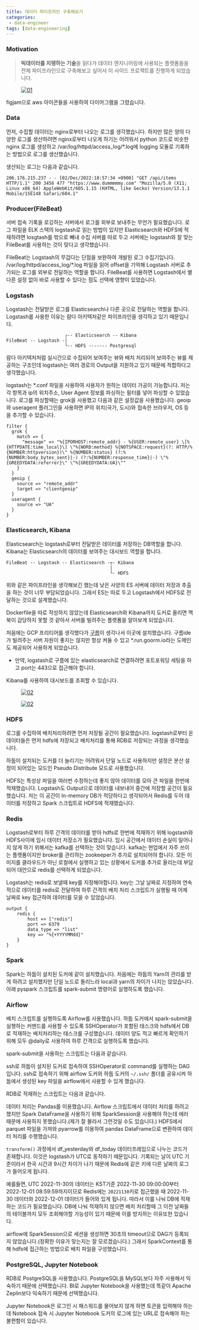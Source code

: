 ```yaml
---
title: 데이터 파이프라인 구축해보기
categories:
 - data-engineer
tags: [data-engineering]
---
```

### Motivation
> **빅데이터를 지탱하는 기술**을 읽다가 데이터 엔지니어링에 사용되는 플랫폼들을 전체 파이프라인으로 구축해보고 싶어서
> 이 사이드 프로젝트를 진행하게 되었습니다.

<figure>
  <a href="https://lh3.googleusercontent.com/d/1btTHx8GmWmMsS4UkA_zENeyCn9qSZMZi" onclick="return false;" data-lightbox="gallery">
    <img src="https://lh3.googleusercontent.com/d/1btTHx8GmWmMsS4UkA_zENeyCn9qSZMZi" alt="01" style="max-width: 100%; height: auto;">
  </a>
</figure>

figjam으로 aws 아이콘들을 사용하여 다이어그램을 그렸습니다.

### Data
먼저, 수집할 데이터는 nginx로부터 나오는 로그를 생각했습니다. 하지만 많은 양의 다양한 로그를 생산하려면 nginx로부터 나오게 하기는 어려워서 python 코드로 비슷한 nginx 로그를 생성하고 /var/log/httpd/access_log/*.log에 logging 모듈로 기록하는 방법으로 로그를 생산했습니다.

생산되는 로그는 다음과 같습니다.  
```
206.176.215.237 - - [02/Dec/2022:18:57:34 +0900] "GET /api/items HTTP/1.1" 200 3456 477 "https://www.dummmmmy.com" "Mozilla/5.0 (X11; Linux x86_64) AppleWebKit/605.1.15 (KHTML, like Gecko) Version/13.1.1 Mobile/15E148 Safari/604.1"
```


### Producer(FileBeat)
서버 접속 기록을 로깅하는 서버에서 로그를 외부로 보내주는 무언가 필요했습니다. 로그 파일을 ELK 스택의 logstash로 읽는 방법이 있지만 Elasticsearch와 HDFS에 적재하려면 losgtash를 밖으로 빼내 수집 서버를 따로 두고 서버에는 logstash와 잘 맞는 FileBeat를 사용하는 것이 맞다고 생각했습니다. 

FileBeat는 Logstash의 무겁다는 단점을 보완하여 개발된 로그 수집기입니다. /var/log/httpd/access_log/*.log 파일을 읽어 offset을 기억해 Logstash 서버로  추가되는 로그를 외부로 전달하는 역할을 합니다. FileBeat를 사용하면 Logstash에서 별다른 설정 없이 바로 사용할 수 있다는 점도 선택에 영향이 있었습니다. 


### Logstash
Logstash는 전달받은 로그를 Elasticsearch나 다른 곳으로 전달하는 역할을 합니다. Logstash를 사용한 이유는 람다 아키텍처같은 파이프라인을 생각하고 있기 때문입니다.  

```
                      ┌-- Elasticsearch -- Kibana
FileBeat -- Logstash -| 
                      └-- HDFS ------- Postgresql
```

람다 아키텍처처럼 실시간으로 수집되어 보여주는 뷰와 배치 처리되어 보여주는 뷰를 제공하는 구조인데 logstash는 여러 경로의 Output을 지원하고 있기 때문에 적합하다고 생각했습니다.  

logstash는 *.conf 파일을 사용하여 사용자가 원하는 데이터 가공이 가능합니다. 저는 각 항목과 ip의 위치주소, User Agent 정보를 파싱하는 필터를 넣어 파싱할 수 있었습니다. 로그를 파싱할때는 grok을 사용했고 다음과 같은 설정값을 사용했습니다. geoip와 useragent 플러그인을 사용하면 IP의 위치(국가, 도시)와 접속한 브라우저, OS 등을 추가할 수 있습니다.  
```
filter {
  grok {
    match => {
      "message" => "%{IPORHOST:remote_addr} - %{USER:remote_user} \[%{HTTPDATE:time_local}\] \"%{WORD:method} %{NOTSPACE:request}(?: HTTP/%{NUMBER:httpversion})\" %{NUMBER:status} (?:%{NUMBER:body_bytes_sent}|-) (?:%{NUMBER:response_time}|-) \"%{GREEDYDATA:referrer}\" \"%{GREEDYDATA:UA}\""
    }
  }
  geoip {
    source => "remote_addr"
    target => "clientgeoip"
  }
  useragent {
    source => "UA"
  }
}
```

### Elasticsearch, Kibana
Elasticsearch는 logstash로부터 전달받은 데이터를 저장하는 DB역할을 합니다. Kibana는 Elasticsearch의 데이터를 보여주는 대시보드 역할을 합니다.   

```
FileBeat -- Logstash -- Elasticsearch -┬- Kibana
                                       |
                                       └- HDFS
```
위와 같은 파이프라인을 생각해보긴 했는데 낮은 사양의 ES 서버에 데이터 저장과 추출을 하는 것이 너무 부담되었습니다. 그래서 ES는 따로 두고 Logstash에서 HDFS로 전달하는 것으로 설계했습니다.

Dockerfile을 따로 작성하지 않았는데 Elasticsearch와 Kibana까지 도커로 올리면 맥북이 감당하지 못할 것 같아서 서버를 빌려주는 플랫폼을 알아보게 되었습니다.

처음에는 GCP 프리티어를 생각했다가 [구름](https://ide.goorm.io)이 생각나서 이곳에 설치했습니다. 구름ide가 빌려주는 서버 자원이 좋지는 않지만 항상 켜둘 수 있고 *.run.goorm.io라는 도메인도 제공되어 사용하게 되었습니다.
- 만약, logstash로 구름에 있는 elasticsearch로 연결하려면 포트포워딩 세팅을 하고 port는 443으로 접근해야 합니다.

Kibana를 사용하여 대시보드를 조회할 수 있습니다.
<figure>
  <a href="https://lh3.googleusercontent.com/fife/ALs6j_Ftdo-iuiVqJy-30p8yQ4O5DZ2rfFubfaztpx8Sc6BIA-MEIufStZQIEIGET8tfPQWWEztnHobM5OIlcVpQdEBOkam03mxEPD9hHs0WzyWkodb-zPUgm85Qay_FoVaPdzuseGKqByEOQCFOxSjf_CfpEQr8K2KzrzcdAsxr2pj3Qns8I7JUl1RasfvLLfmv-vnTh0iTE5STjuHnp6HSUaH8-j7uWGuIpPeMugOvwMHOdnuklxkRhK71h2sJcteEGqFtlEHDD8B4CyvxMJWYp77HeD6VuW1LPvm7VzffXyTx-r1L3b_op_KWXtQOaV4avc2GGBONDDFTzRcqzTRBdCvmknzk0n72lKH5a5m8nBQRD7qDJHn_obGBZIQA7e9XuDI_mRz7SU-6b0F7cbDiV_hXIAeoJHLFDZFHkeq2L9QeXINOpWFysi3v5m3MMJi9gaRz4GUPXA_gPEfGN2-4uMATAL8mXiEc9LCVphxmcgO_cYwTdItr6nI2RoAR8LhDuhc2KTUCXOUDR7zVk5giXhNKSIXgTqJgF5qB0xnSgko09lLvkyiac4RC0wKPwU0ApjhRUA3i4B-eP4cXgELnl-B56u7C05ZFaGNegPzm1z9-Hoo10sp3fanKGUgeACBFpphkh-l1x2PKU01ZzzgfjAckBBpkbMOPWtmHfp-9xiBRJBDWb39Lc8JV5l4UoNsPPR537Vtf7kt8yTWQrR6725dZZ0-Pse9EjVxm2gAqt39taEy0wPjxYFpmMMROHxlpXgUxpjjkQ6Dk9bdfgkYXpSY0uvkp_B8zCG4Zc_nA_W1YEdr1W1qdu56L70BceZte3ielepgF8hG3u8LNj5LaZxm2vN7n6BRyON07q30Z3rReJ0J_dgCa_2z4FSpSFZJ9nSuGWXc6zr2cFh6cELuDyjkBYonqR8p4JzRxW-nHbyEe4S4RsmyAj3OY1L61b2q4gIL3nWteJvd6ge8YAFMDbI6YGmGYiNeilJki1JkXYJo9ZVnm_bcdJGmKJimpmhalSW1-u4rctDeHyteda8-rU-vmBGHLASsJ5tiYmMiw9mPV9UKWtOY-YZGLLAl0VTmNRSD43tH6FnRDfzbeu9k2JsFWMhxYdU1SCVPSEFTOrOAuNv1j6ndqM6mWo3sy0TLe6udXQ9yUiHOeXesqu1LSWjZP-ctbzwTXNuKn3_ZRWP4qc_anqprvFeGlerVSOWvxYUT0cSLQCHRK1pHuN9zeH-ljvJYYM0BF-Y_hiGoEQKbaDBDEg2XhmfTP_kYSXlPxpbeplydgDP5i1xmz4vZGMk2mtiIb4_K6bx1yH30yCClpqmvvmmZwtUXw32WMwDwevsUFG5wZ7NO68p1shq9OeGuRgYj__f48Ca2UWfQSA1xGH8NSGUdTO2PbMcGLfJEfAYtXp60zQ57WDopdjSe5Q2-xWkicIWscHMxBhfItWaJrcrkIbN9m7bj3ehH4XPPbaMOAHtozNMljKo8CUfzHkqOe6RrXFlY7fyEatE4orrYpFXNO6Fkqmb8SJINZs4nZH5epHXjqM1weIdD_rr1bSyUIuSdtgNU67yHK6hg0uS_Ix-LgIzDb485qgXrhQKYs2GzuP30eThFtiU1pBSUbnvTCaJ24pZzPr1-XKog-51htMmkpWw" onclick="return false;" data-lightbox="gallery">
    <img src="https://lh3.googleusercontent.com/fife/ALs6j_Ftdo-iuiVqJy-30p8yQ4O5DZ2rfFubfaztpx8Sc6BIA-MEIufStZQIEIGET8tfPQWWEztnHobM5OIlcVpQdEBOkam03mxEPD9hHs0WzyWkodb-zPUgm85Qay_FoVaPdzuseGKqByEOQCFOxSjf_CfpEQr8K2KzrzcdAsxr2pj3Qns8I7JUl1RasfvLLfmv-vnTh0iTE5STjuHnp6HSUaH8-j7uWGuIpPeMugOvwMHOdnuklxkRhK71h2sJcteEGqFtlEHDD8B4CyvxMJWYp77HeD6VuW1LPvm7VzffXyTx-r1L3b_op_KWXtQOaV4avc2GGBONDDFTzRcqzTRBdCvmknzk0n72lKH5a5m8nBQRD7qDJHn_obGBZIQA7e9XuDI_mRz7SU-6b0F7cbDiV_hXIAeoJHLFDZFHkeq2L9QeXINOpWFysi3v5m3MMJi9gaRz4GUPXA_gPEfGN2-4uMATAL8mXiEc9LCVphxmcgO_cYwTdItr6nI2RoAR8LhDuhc2KTUCXOUDR7zVk5giXhNKSIXgTqJgF5qB0xnSgko09lLvkyiac4RC0wKPwU0ApjhRUA3i4B-eP4cXgELnl-B56u7C05ZFaGNegPzm1z9-Hoo10sp3fanKGUgeACBFpphkh-l1x2PKU01ZzzgfjAckBBpkbMOPWtmHfp-9xiBRJBDWb39Lc8JV5l4UoNsPPR537Vtf7kt8yTWQrR6725dZZ0-Pse9EjVxm2gAqt39taEy0wPjxYFpmMMROHxlpXgUxpjjkQ6Dk9bdfgkYXpSY0uvkp_B8zCG4Zc_nA_W1YEdr1W1qdu56L70BceZte3ielepgF8hG3u8LNj5LaZxm2vN7n6BRyON07q30Z3rReJ0J_dgCa_2z4FSpSFZJ9nSuGWXc6zr2cFh6cELuDyjkBYonqR8p4JzRxW-nHbyEe4S4RsmyAj3OY1L61b2q4gIL3nWteJvd6ge8YAFMDbI6YGmGYiNeilJki1JkXYJo9ZVnm_bcdJGmKJimpmhalSW1-u4rctDeHyteda8-rU-vmBGHLASsJ5tiYmMiw9mPV9UKWtOY-YZGLLAl0VTmNRSD43tH6FnRDfzbeu9k2JsFWMhxYdU1SCVPSEFTOrOAuNv1j6ndqM6mWo3sy0TLe6udXQ9yUiHOeXesqu1LSWjZP-ctbzwTXNuKn3_ZRWP4qc_anqprvFeGlerVSOWvxYUT0cSLQCHRK1pHuN9zeH-ljvJYYM0BF-Y_hiGoEQKbaDBDEg2XhmfTP_kYSXlPxpbeplydgDP5i1xmz4vZGMk2mtiIb4_K6bx1yH30yCClpqmvvmmZwtUXw32WMwDwevsUFG5wZ7NO68p1shq9OeGuRgYj__f48Ca2UWfQSA1xGH8NSGUdTO2PbMcGLfJEfAYtXp60zQ57WDopdjSe5Q2-xWkicIWscHMxBhfItWaJrcrkIbN9m7bj3ehH4XPPbaMOAHtozNMljKo8CUfzHkqOe6RrXFlY7fyEatE4orrYpFXNO6Fkqmb8SJINZs4nZH5epHXjqM1weIdD_rr1bSyUIuSdtgNU67yHK6hg0uS_Ix-LgIzDb485qgXrhQKYs2GzuP30eThFtiU1pBSUbnvTCaJ24pZzPr1-XKog-51htMmkpWw" alt="02" style="max-width: 100%; height: auto;">
  </a>
</figure>

<figure>
  <a href="https://lh3.googleusercontent.com/fife/ALs6j_Es2Z6t9hBq5KjO1tQOK45J9fzNPDs8bXCDrExXPQM1VDR4Ee8v2KPfD4B3jefPVMr--4NbJ5U2ZIHDBZ1f-_0YrBJHvuRf_LvSzeRfPRNX1wGIvGWO_BXpLMMj5BTyOf_up17Z56YZUulx6F7oXk__wvi9M9Sw3DnVZAb151bKuyq47b1lwDT-35BRpvgFciyvB92PsLXk23AuSSFVPxO-hF6n-QVFVJ7aNE7JQeFp6x58OmyHL0q3SHXPL2df1ruiTGD08hdk8XsenENxqUQP7a3Nq7D3ikxdiIe26fgWs-STA21wywE_KiOT7uC-i84pXOWGr-zhhGCHjEOvdPKtavZPwga0KNxAYurqEbUmf_rHs77i4FP3MEi4-yC5G1Mk40E84jDtkbJ6OfBqgu1xAVoQvSVHtm7znFjHsmcqZD4hU0Vcqmi71zRirWnUv8CxOwG6LE_ha9IZaG4mdMsF6PHKLjhSl9YfzBYMDOBT4vmf1XRqNIewdyU2KxIl8k6yNN3bZb8vUimcLauXLviFayELeW6eQSWKDQC13miM73iogL_qAMapZh2VG5FUrBJ_9H8r4HG11G5GbyMqnrmr94TseQUn60I0tD3Zy69nLU0dthKOn96oG5nLZ3mUk2sZwYWWRn7z-TE0zEZhojMN4cHaav1CdBEcTmHRCn8HWzIaMCqhLpwp3sfEstmr_T5u9_OgicKxXzOPPvTFAKZoh9qJIOFtGKxH5pcPJtW7X-6Ab8FkqnuKFKlQDBVEJ-lw1JXiZ-Rawj3eCX1r8gUB8DiASl8I7vfAaxhuYdcONh1tOfd18xVmIwDkq0yjtbcbXAjBYdpC9hl0UbkQDzqbH2cEIYj6uASwnrE6yt3j19TFebzFkX2jb_74srwWT4sAKTR6se8jAmhCkOZHYhAjmmk0KRg19YEEd2BvKoytvw2_UhrFaRsjYRP3sZMPGnaNFwFIhpU0LpWeMJGLQipe9AVajxswa0lVep_R4IHaUyxpSTxOyDAdp9oalc0bkdBPqsnr-cy4e_pk_fUwywU6xPn46KTvYadQSVRwwmTqdUE3JytmC-kzDcIqsQhu-vGjYstRaPrzG7WdKeKGCpt9_9JsRE-Xj1RBa5t-x2gbO2nL2n5iS1dHrDnPcYDLpMeeQ_ZRyKOSRhE_9U-9sPA6UnJQqiO0LllUaSnALrRhM9tJBOXYy6v-C16QvDp2xmpPinX_GfMTL3-lYRlgJwxX6Yio9f0dfb937C_9bNAk-tRO2wbbSQ7O0h08eLO2GMjcmOs7tNlkHFEmtosOkhikN_aXw33IGau2Na7nyDstLM22H-MTjSKMSgungOYoLgLgnZyLWUmeh5NWOodmVgkLo9S1oZz2hcRKt4GzMjn1E51U-murujkcPGOA25-rq4mwl4uEE7sAGZZSdYC8GdnAg0nMU03XdK8R9D45dzbJRQitHaeTg48PYi-JJqiFyMYOons9CryJ184-o7QCNbUq_DpgjICQKuY2YQ3wg0GsIL1w3WcBIq-vT1kbfj4ceQZ4WJJ_VIX2XsShTWzdPNXMDqgbweZeuh5bSqmCwPKW5ZcceFdv8QM6Njk8wx0Do_BMgmgfgZP1c6afEZN00iS-_snbcdZxMI44Xt9h0Faze2QYjA" onclick="return false;" data-lightbox="gallery">
    <img src="https://lh3.googleusercontent.com/fife/ALs6j_Es2Z6t9hBq5KjO1tQOK45J9fzNPDs8bXCDrExXPQM1VDR4Ee8v2KPfD4B3jefPVMr--4NbJ5U2ZIHDBZ1f-_0YrBJHvuRf_LvSzeRfPRNX1wGIvGWO_BXpLMMj5BTyOf_up17Z56YZUulx6F7oXk__wvi9M9Sw3DnVZAb151bKuyq47b1lwDT-35BRpvgFciyvB92PsLXk23AuSSFVPxO-hF6n-QVFVJ7aNE7JQeFp6x58OmyHL0q3SHXPL2df1ruiTGD08hdk8XsenENxqUQP7a3Nq7D3ikxdiIe26fgWs-STA21wywE_KiOT7uC-i84pXOWGr-zhhGCHjEOvdPKtavZPwga0KNxAYurqEbUmf_rHs77i4FP3MEi4-yC5G1Mk40E84jDtkbJ6OfBqgu1xAVoQvSVHtm7znFjHsmcqZD4hU0Vcqmi71zRirWnUv8CxOwG6LE_ha9IZaG4mdMsF6PHKLjhSl9YfzBYMDOBT4vmf1XRqNIewdyU2KxIl8k6yNN3bZb8vUimcLauXLviFayELeW6eQSWKDQC13miM73iogL_qAMapZh2VG5FUrBJ_9H8r4HG11G5GbyMqnrmr94TseQUn60I0tD3Zy69nLU0dthKOn96oG5nLZ3mUk2sZwYWWRn7z-TE0zEZhojMN4cHaav1CdBEcTmHRCn8HWzIaMCqhLpwp3sfEstmr_T5u9_OgicKxXzOPPvTFAKZoh9qJIOFtGKxH5pcPJtW7X-6Ab8FkqnuKFKlQDBVEJ-lw1JXiZ-Rawj3eCX1r8gUB8DiASl8I7vfAaxhuYdcONh1tOfd18xVmIwDkq0yjtbcbXAjBYdpC9hl0UbkQDzqbH2cEIYj6uASwnrE6yt3j19TFebzFkX2jb_74srwWT4sAKTR6se8jAmhCkOZHYhAjmmk0KRg19YEEd2BvKoytvw2_UhrFaRsjYRP3sZMPGnaNFwFIhpU0LpWeMJGLQipe9AVajxswa0lVep_R4IHaUyxpSTxOyDAdp9oalc0bkdBPqsnr-cy4e_pk_fUwywU6xPn46KTvYadQSVRwwmTqdUE3JytmC-kzDcIqsQhu-vGjYstRaPrzG7WdKeKGCpt9_9JsRE-Xj1RBa5t-x2gbO2nL2n5iS1dHrDnPcYDLpMeeQ_ZRyKOSRhE_9U-9sPA6UnJQqiO0LllUaSnALrRhM9tJBOXYy6v-C16QvDp2xmpPinX_GfMTL3-lYRlgJwxX6Yio9f0dfb937C_9bNAk-tRO2wbbSQ7O0h08eLO2GMjcmOs7tNlkHFEmtosOkhikN_aXw33IGau2Na7nyDstLM22H-MTjSKMSgungOYoLgLgnZyLWUmeh5NWOodmVgkLo9S1oZz2hcRKt4GzMjn1E51U-murujkcPGOA25-rq4mwl4uEE7sAGZZSdYC8GdnAg0nMU03XdK8R9D45dzbJRQitHaeTg48PYi-JJqiFyMYOons9CryJ184-o7QCNbUq_DpgjICQKuY2YQ3wg0GsIL1w3WcBIq-vT1kbfj4ceQZ4WJJ_VIX2XsShTWzdPNXMDqgbweZeuh5bSqmCwPKW5ZcceFdv8QM6Njk8wx0Do_BMgmgfgZP1c6afEZN00iS-_snbcdZxMI44Xt9h0Faze2QYjA" alt="02" style="max-width: 100%; height: auto;">
  </a>
</figure>

### HDFS
로그를 수집하여 배치처리하려면 먼저 저장될 공간이 필요했습니다. logstash로부터 온 데이터들은 먼저 hdfs에 저장되고 배치처리를 통해 RDB로 저장되는 과정을 생각했습니다.

하둡이 설치되는 도커를 더 늘리기는 어려워서 단일 노드로 사용하지만 설정은 분산 설정이 되어있는 모드인 Pseudo Distribute 모드로 사용했습니다.

HDFS는 특성상 파일을 여러번 수정하는데 좋지 않아 데이터를 모아 큰 파일을 한번에 적재했습니다. Logstash도 Output으로 데이터를 내보내어 중간에 저장할 공간이 필요했습니다. 저는 이 공간이 In-memory DB가 적당하다고 생각되어서 Redis를 두어 데이터를 저장하고 Spark 스크립트로 HDFS에 적재했습니다.

### Redis
Logstash로부터 하루 간격의 데이터를 받아 hdfs로 한번에 적재하기 위해 logstash와 HDFS사이에 임시 데이터 저장소가 필요했습니다. 임시 공간에서 데이터 손실이 일어나지 않게 하기 위해서는 kafka를 선택하는 것이 맞습니다. kafka는 현업에서 자주 쓰이는 플랫폼이지만 broker를 관리하는 zookeeper가 추가로 설치되어야 합니다. 모든 이미지를 클라우드가 아닌 로컬에서 실행하고 있는 상황에서 도커를 추가로 올리는데 부담되어 대안으로 redis를 선택하게 되었습니다.  

Logstash는 redis로 보낼때 key를 지정해야합니다. key는 그날 날짜로 지정하여 연속적으로 데이터를 redis로 전달하여 하루 간격의 배치 처리 스크립트가 실행될 때 어제 날짜로 key 접근하여 데이터를 모을 수 있었습니다.
```
output {
    redis {
        host => ["redis"]
        port => 6379
        data_type => "list"
        key => "%{+YYYYMMdd}"
    }
}
```

### Spark
Spark는 하둡이 설치된 도커에 같이 설치했습니다. 처음에는 하둡의 Yarn의 관리를 받게 하려고 설치했지만 단일 노드로 돌리느라 local과 yarn의 차이가 나지는 않았습니다. 아래 pyspark 스크립트를 spark-submit 명령어로 실행하도록 했습니다.

<script src="https://gist.github.com/emeraldgoose/ff6267af1bd81263a2410d816300d3a9.js"></script>

### Airflow
배치 스크립트를 실행하도록 Airflow를 사용했습니다. 하둡 도커에서 spark-submit을 실행하는 커맨드를 사용할 수 있도록 SSHOperator가 포함된 태스크와 hdfs에서 DB로 적재하는 배치처리하는 태스크를 구성했습니다. 데이터 양도 적고 빠르게 확인하기 위해 모두 @daily로 사용하여 하루 간격으로 실행하도록 했습니다.

spark-submit을 사용하는 스크립트는 다음과 같습니다.

<script src="https://gist.github.com/emeraldgoose/111a916121a532bf58622e69b0a9e799.js"></script>

ssh로 하둡이 설치된 도커로 접속하여 SSHOperator로 command를 실행하는 DAG입니다. ssh로 접속하기 위해 airflow 도커와 하둡 도커의 `~/.ssh/` 폴더를 공유시켜 하둡에서 생성된 key 파일을 airflow에서 사용할 수 있게 했습니다. 

RDB로 적재하는 스크립트는 다음과 같습니다.

<script src="https://gist.github.com/emeraldgoose/a22618f97bc762b1ebd188e5275312e7.js"></script>

데이터 처리는 Pandas를 이용했습니다. Airflow 스크립트에서 데이터 처리를 하려고 했지만 Spark DataFrame을 사용하기 위해 SparkSession을 사용해야 하는데 에러 때문에 사용하지 못했습니다.(제가 잘 몰라서 그런것일 수도 있습니다.) HDFS에서 parquet 파일을 가져와 pyarrow를 이용하여 pandas DataFrame으로 변환하여 데이터 처리를 수행했습니다.

`transform()` 과정에서 df_yesterday와 df_today 데이터프레임으로 나누는 코드가 존재합니다. 이것은 logstash가 UTC로 동작하기 때문입니다. 기록되는 날이 UTC 기준이라서 한국 시간과 9시간 차이가 나기 때문에 Redis에 같은 키에 다른 날짜의 로그가 들어오게 됩니다.  

예를들면, UTC 2022-11-30의 데이터는 KST기준 2022-11-30 09:00:00부터 2022-12-01 08:59:59까지이므로 Redis에는 `20221130`키로 접근했을 때 2022-11-30 데이터와 2022-12-01 데이터가 들어와 있게 됩니다. 따라서 이를 나눠 DB에 적재하는 코드가 필요했습니다. DB에 나눠 적재하지 않으면 배치 처리할때 그 이전 날짜들의 테이블까지 모두 조회해야할 가능성이 있기 때문에 이를 방지하는 이유또한 있습니다.

airflow에 SparkSession으로 세션을 생성하면 30초의 timeout으로 DAG가 등록되지 않았습니다.(정확한 이유가 맞는지는 잘 모르겠습니다.) 그래서 SparkContext를 통해 hdfs에 접근하는 방법으로 배치 파일을 구성했습니다.

### PostgreSQL, Jupyter Notebook
RDB로 PostgreSQL을 사용했습니다. PostgreSQL을 MySQL보다 자주 사용해서 익숙하기 때문에 선택했습니다. BI로 Jupyter Notebook을 사용했는데 똑같이 Apache Zeplin보다 익숙하기 때문에 선택했습니다.  

Jupyter Notebook은 로그인 시 패스워드를 물어보지 않게 하면 토큰을 입력해야 하는데 Notebook 접속 시 Jupyter Notebook 도커의 로그에 있는 URL로 접속해야 하는 불편함이 있습니다.
